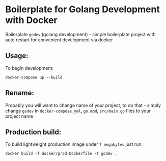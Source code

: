 # Boilerplate for Golang Development with Docker

Boilerplate `godev` (golang development) - simple boilerplate project with auto restart for convenient development via docker

## Usage:

To begin development:

```
docker-compose up --build
```

## Rename:

Probably you will want to change name of your project, to do that - simply change `godev` in `docker-compose.yml`, `go.mod`, `src/main.go` files to your project name

## Production build:

To build lightweight production image under `7 megabytes` just run:

```
docker build -f docker/prod.Dockerfile -t godev .
```
